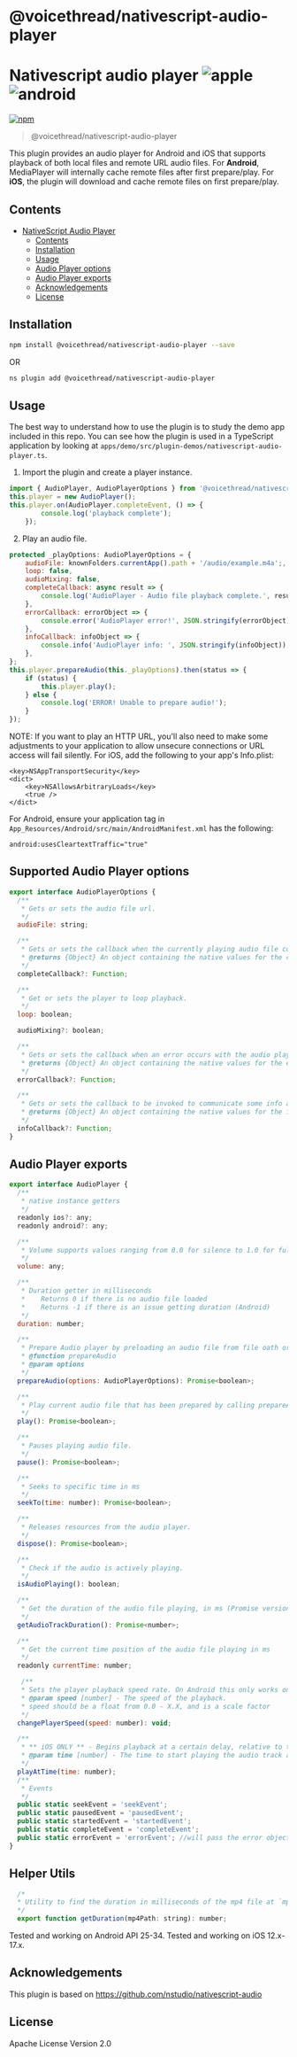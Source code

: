 # @voicethread/nativescript-audio-player

# Nativescript audio player ![apple](https://cdn3.iconfinder.com/data/icons/picons-social/57/16-apple-32.png) ![android](https://cdn4.iconfinder.com/data/icons/logos-3/228/android-32.png)

[![npm](https://img.shields.io/npm/v/@voicethread/nativescript-audio-player?style=flat-square)](https://www.npmjs.com/package/@voicethread/nativescript-audio-player)

> @voicethread/nativescript-audio-player

This plugin provides an audio player for Android and iOS that supports playback of both local files and remote URL audio files.  For  **Android**,  MediaPlayer will internally cache remote files after first prepare/play. For **iOS**, the plugin will download and cache remote files on first prepare/play. 

## Contents

- [NativeScript Audio Player](#nativescript-audio-player)
  - [Contents](#contents)
  - [Installation](#installation)
  - [Usage](#usage)
  - [Audio Player options](#supported-audio-player-options)
  - [Audio Player exports](#Audio-Player-exports) 
  - [Acknowledgements](#acknowledgements)
  - [License](#license)

## Installation

```bash
npm install @voicethread/nativescript-audio-player --save
```

OR 

```bash
ns plugin add @voicethread/nativescript-audio-player
```

## Usage

The best way to understand how to use the plugin is to study the demo app included in this repo. You can see how the plugin is used in a TypeScript application by looking at `apps/demo/src/plugin-demos/nativescript-audio-player.ts`.


1. Import the plugin and create a player instance.
```javascript
import { AudioPlayer, AudioPlayerOptions } from '@voicethread/nativescript-audio-player';
this.player = new AudioPlayer();
this.player.on(AudioPlayer.completeEvent, () => {
        console.log('playback complete');
    });
```

2. Play an audio file.
```javascript 
protected _playOptions: AudioPlayerOptions = {
    audioFile: knownFolders.currentApp().path + '/audio/example.m4a';,
    loop: false,
    audioMixing: false,
    completeCallback: async result => {
        console.log('AudioPlayer - Audio file playback complete.', result);
    },
    errorCallback: errorObject => {
        console.error('AudioPlayer error!', JSON.stringify(errorObject));
    },
    infoCallback: infoObject => {
        console.info('AudioPlayer info: ', JSON.stringify(infoObject));
    },
};
this.player.prepareAudio(this._playOptions).then(status => {
    if (status) {    
        this.player.play();    
    } else {
        console.log('ERROR! Unable to prepare audio!');
    }
});
```

NOTE: If you want to play an HTTP URL, you'll also need to make some adjustments to your application to allow unsecure connections or URL access will fail silently. 
For iOS, add the following to your app's Info.plist:
```
<key>NSAppTransportSecurity</key>  
<dict>  
    <key>NSAllowsArbitraryLoads</key>
    <true />  
</dict>
```

For Android, ensure your application tag in `App_Resources/Android/src/main/AndroidManifest.xml` has the following:

```
android:usesCleartextTraffic="true"
```

## Supported Audio Player options
```javascript 
export interface AudioPlayerOptions {
  /**
   * Gets or sets the audio file url.
   */
  audioFile: string;

  /**
   * Gets or sets the callback when the currently playing audio file completes.
   * @returns {Object} An object containing the native values for the callback.
   */
  completeCallback?: Function;

  /**
   * Get or sets the player to loop playback.
   */
  loop: boolean;

  audioMixing?: boolean;

  /**
   * Gets or sets the callback when an error occurs with the audio player.
   * @returns {Object} An object containing the native values for the error callback.
   */
  errorCallback?: Function;

  /**
   * Gets or sets the callback to be invoked to communicate some info and/or warning about the media or its playback.
   * @returns {Object} An object containing the native values for the info callback.
   */
  infoCallback?: Function;
}
```

## Audio Player exports

```javascript 
export interface AudioPlayer {
  /**
   * native instance getters
   */
  readonly ios?: any;
  readonly android?: any;

  /**
   * Volume supports values ranging from 0.0 for silence to 1.0 for full volume
   */
  volume: any;

  /**
   * Duration getter in milliseconds
   *    Returns 0 if there is no audio file loaded
   *    Returns -1 if there is an issue getting duration (Android)
   */
  duration: number;

  /**
   * Prepare Audio player by preloading an audio file from file oath or URL
   * @function prepareAudio
   * @param options
   */
  prepareAudio(options: AudioPlayerOptions): Promise<boolean>;

  /**
   * Play current audio file that has been prepared by calling prepareAudio(options)
   */
  play(): Promise<boolean>;

  /**
   * Pauses playing audio file.
   */
  pause(): Promise<boolean>;

  /**
   * Seeks to specific time in ms
   */
  seekTo(time: number): Promise<boolean>;

  /**
   * Releases resources from the audio player.
   */
  dispose(): Promise<boolean>;

  /**
   * Check if the audio is actively playing.
   */
  isAudioPlaying(): boolean;

  /**
   * Get the duration of the audio file playing, in ms (Promise version of duration property getter)
   */
  getAudioTrackDuration(): Promise<number>;

  /**
   * Get the current time position of the audio file playing in ms
   */
  readonly currentTime: number;

   /**
   * Sets the player playback speed rate. On Android this only works on API 23+.
   * @param speed [number] - The speed of the playback.
   * speed should be a float from 0.0 - X.X, and is a scale factor
   */
  changePlayerSpeed(speed: number): void;

  /**
   * ** iOS ONLY ** - Begins playback at a certain delay, relative to the current playback time.
   * @param time [number] - The time to start playing the audio track at.
   */
  playAtTime(time: number);
  /**
   * Events
   */
  public static seekEvent = 'seekEvent';
  public static pausedEvent = 'pausedEvent';
  public static startedEvent = 'startedEvent';
  public static completeEvent = 'completeEvent';
  public static errorEvent = 'errorEvent'; //will pass the error object
}
```

## Helper Utils
``` javascript
  /*
  * Utility to find the duration in milliseconds of the mp4 file at `mp4Path`
  */
  export function getDuration(mp4Path: string): number;
```

Tested and working on Android API 25-34.
Tested and working on iOS 12.x-17.x. 

## Acknowledgements

This plugin is based on https://github.com/nstudio/nativescript-audio


## License

Apache License Version 2.0
